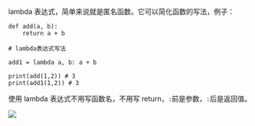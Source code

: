 lambda 表达式，简单来说就是匿名函数。它可以简化函数的写法，例子：

```
def add(a, b):
    return a + b

# lambda表达式写法

add1 = lambda a, b: a + b

print(add(1,2)) # 3
print(add1(1,2)) # 3
```

使用 lambda 表达式不用写函数名，不用写 return，`:`前是参数，`:`后是返回值。

![](/madao.github.io/database/images/articles/python/lambda/image.png)
